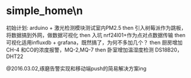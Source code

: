 # simple_home\n
初始计划: arduino + 激光检测模块测试室内PM2.5
then
引入树莓派作为跳板，将数据搞到外网，做数据可视化
then
入坑 nrf24l01+作为点对点数据传输
then
可视化适用influxdb + grafana，既然搞了，为何不多加几个？
then
厨房增加CH-4 和CO的浓度报警，MQ-2,MQ-7
then
卧室增加温湿度检测 DS18B20，DHT22

@2016.03.02,琢磨告警实现和移动端push的简易解决方案ing
